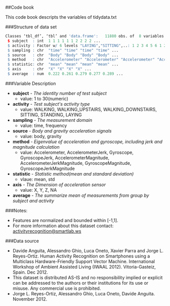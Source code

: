 ##Code book

This code book descripts the variables of tidydata.txt

###Structure of data set
```R
Classes ‘tbl_df’, ‘tbl’ and 'data.frame':	11880 obs. of  8 variables:
 $ subject  : int  1 1 1 1 1 1 2 2 2 2 ...
 $ activity : Factor w/ 6 levels "LAYING","SITTING",..: 1 2 3 4 5 6 1 2 3 4 ...
 $ sampling : chr  "time" "time" "time" "time" ...
 $ source   : chr  "Body" "Body" "Body" "Body" ...
 $ method   : chr  "Accelerometer" "Accelerometer" "Accelerometer" "Accelerometer" ...
 $ statistic: chr  "mean" "mean" "mean" "mean" ...
 $ axis     : chr  "X" "X" "X" "X" ...
 $ average  : num  0.222 0.261 0.279 0.277 0.289 ... 
```
###Variable Description
* __subject__ - _The identity number of test subject_  
  * value: 1 to 30(numeric)
* __activity__ - _Test subject's activity type_  
  * value: WALKING, WALKING_UPSTAIRS, WALKING_DOWNSTAIRS, SITTING, STANDING, LAYING
* __sampling__ - _The measurement domain_
  * value: time, frequency
* __source__ - _Body and gravity acceleration signals_
  * value: body, gravity
* __method__ - _Eigenvalue of acceleration and gyroscope, including jerk and magnitude calculation_
  * value: Accelerometer, AccelerometerJerk, Gyroscope, GyroscopeJerk, AccelerometerMagnitude, AccelerometerJerkMagnitude, GyroscopeMagnitude, GyroscopeJerkMagnitude    
* __statistic__ - _Statistic method(mean and standard deviation)_
  * vlaue: mean, std
* __axis__ - _The Dimension of acceleration sensor_
  * value: X, Y, Z, NA 
* __average__ - _The summarize mean of measurements from group by subject and activity_

###Notes: 
* Features are normalized and bounded within [-1,1].  
* For more information about this dataset contact: activityrecognition@smartlab.ws  

###Data source
* Davide Anguita, Alessandro Ghio, Luca Oneto, Xavier Parra and Jorge L. Reyes-Ortiz. Human Activity Recognition on Smartphones using a Multiclass Hardware-Friendly Support Vector Machine. International Workshop of Ambient Assisted Living (IWAAL 2012). Vitoria-Gasteiz, Spain. Dec 2012.  
* This dataset is distributed AS-IS and no responsibility implied or explicit can be addressed to the authors or their institutions for its use or misuse. Any commercial use is prohibited.  
* Jorge L. Reyes-Ortiz, Alessandro Ghio, Luca Oneto, Davide Anguita. November 2012.  
